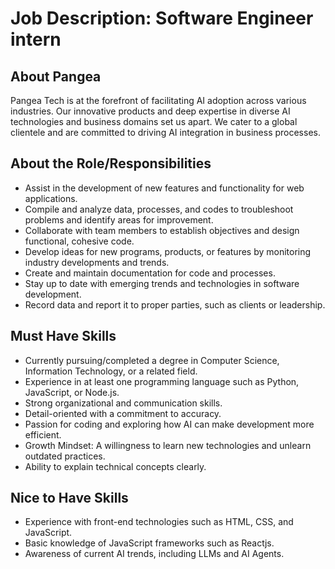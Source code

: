 # Job Description: Software Engineer intern

## About Pangea

Pangea Tech is at the forefront of facilitating AI adoption across various industries. Our innovative products and deep expertise in diverse AI technologies and business domains set us apart. We cater to a global clientele and are committed to driving AI integration in business processes.

## About the Role/Responsibilities

*   Assist in the development of new features and functionality for web applications.
*   Compile and analyze data, processes, and codes to troubleshoot problems and identify areas for improvement.
*   Collaborate with team members to establish objectives and design functional, cohesive code.
*   Develop ideas for new programs, products, or features by monitoring industry developments and trends.
*   Create and maintain documentation for code and processes.
*   Stay up to date with emerging trends and technologies in software development.
*   Record data and report it to proper parties, such as clients or leadership.

## Must Have Skills

*   Currently pursuing/completed a degree in Computer Science, Information Technology, or a related field.
*   Experience in at least one programming language such as Python, JavaScript, or Node.js.
*   Strong organizational and communication skills.
*   Detail-oriented with a commitment to accuracy.
*   Passion for coding and exploring how AI can make development more efficient.
*   Growth Mindset: A willingness to learn new technologies and unlearn outdated practices.
*   Ability to explain technical concepts clearly.

## Nice to Have Skills

*   Experience with front-end technologies such as HTML, CSS, and JavaScript.
*   Basic knowledge of JavaScript frameworks such as Reactjs.
*   Awareness of current AI trends, including LLMs and AI Agents.